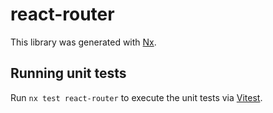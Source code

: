 # react-router

This library was generated with [Nx](https://nx.dev).

## Running unit tests

Run `nx test react-router` to execute the unit tests via [Vitest](https://vitest.dev/).
